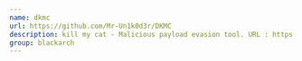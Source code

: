 ```yaml
---
name: dkmc
url: https://github.com/Mr-Un1k0d3r/DKMC
description: kill my cat - Malicious payload evasion tool. URL : https://github.com/Mr-Un1k0d3r/DKMC Groups : blackarch blackarch-exploitation blackarch-networking
group: blackarch
---
```

